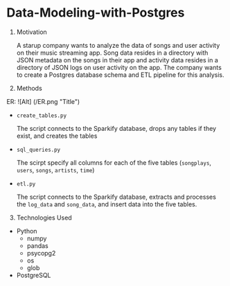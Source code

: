 # Data-Modeling-with-Postgres

1. Motivation 

    A starup company wants to analyze the data of songs and user activity on their music streaming app. 
    Song data resides in a directory with JSON metadata on the songs in their app and activity data resides 
    in a directory of JSON logs on user activity on the app.
    The company wants to create a Postgres database schema and ETL pipeline for this analysis. 
  
2. Methods

ER: ![Alt] (/ER.png "Title")
  * `create_tables.py`
    
    The script connects to the Sparkify database, drops any tables if they exist, and creates the tables
  * `sql_queries.py`
    
    The scirpt specify all columns for each of the five tables (`songplays`, `users`, `songs`, `artists`, `time`)
  * `etl.py`
    
    The script connects to the Sparkify database, extracts and processes the `log_data` and `song_data`, and insert data into the five tables.
3. Technologies Used

 * Python
    - numpy
    - pandas
    - psycopg2
    - os
    - glob
 * PostgreSQL
